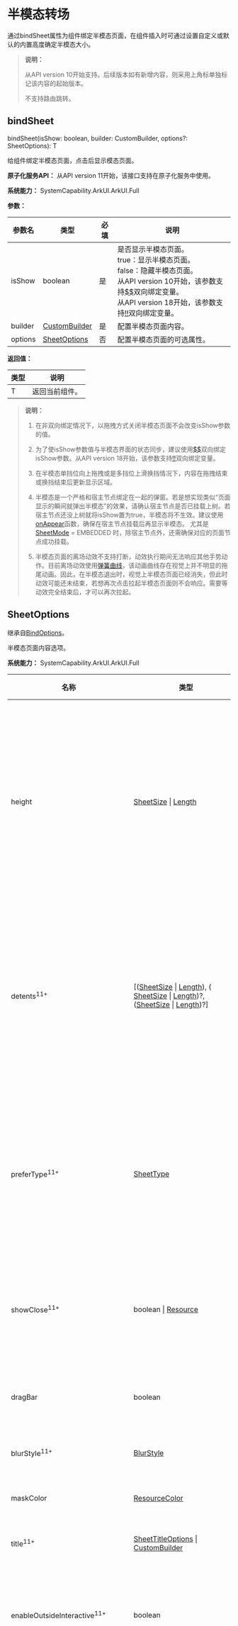 # 半模态转场
<!--Kit: ArkUI-->
<!--Subsystem: ArkUI-->
<!--Owner: @CCFFWW-->
<!--Designer: @CCFFWW-->
<!--Tester: @lxl007-->
<!--Adviser: @HelloCrease-->

通过bindSheet属性为组件绑定半模态页面，在组件插入时可通过设置自定义或默认的内置高度确定半模态大小。

>  **说明：**
>
>  从API version 10开始支持。后续版本如有新增内容，则采用上角标单独标记该内容的起始版本。
>
>  不支持路由跳转。

## bindSheet

bindSheet(isShow: boolean, builder: CustomBuilder, options?: SheetOptions): T

给组件绑定半模态页面，点击后显示模态页面。

**原子化服务API：** 从API version 11开始，该接口支持在原子化服务中使用。

**系统能力：** SystemCapability.ArkUI.ArkUI.Full

**参数：** 

| 参数名  | 类型                                        | 必填 | 说明                                                         |
| ------- | ------------------------------------------- | ---- | ------------------------------------------------------------ |
| isShow  | boolean                          | 是   | 是否显示半模态页面。<br/>true：显示半模态页面。<br/>false：隐藏半模态页面。<br/>从API version 10开始，该参数支持[$$](../../../ui/state-management/arkts-two-way-sync.md)双向绑定变量。<br />从API version 18开始，该参数支持[!!](../../../ui/state-management/arkts-new-binding.md)双向绑定变量。|
| builder | [CustomBuilder](ts-types.md#custombuilder8) | 是   | 配置半模态页面内容。                                         |
| options | [SheetOptions](#sheetoptions)               | 否   | 配置半模态页面的可选属性。                                   |

**返回值：**

| 类型 | 说明 |
| -------- | -------- |
| T | 返回当前组件。 |

> **说明：**
>
> 1. 在非双向绑定情况下，以拖拽方式关闭半模态页面不会改变isShow参数的值。
>
> 2. 为了使isShow参数值与半模态界面的状态同步，建议使用[$$](../../../ui/state-management/arkts-two-way-sync.md)双向绑定isShow参数。从API version 18开始，该参数支持[!!](../../../ui/state-management/arkts-new-binding.md#系统组件参数双向绑定)双向绑定变量。
>
> 3. 在半模态单挡位向上拖拽或是多挡位上滑换挡情况下，内容在拖拽结束或换挡结束后更新显示区域。
>
> 4. 半模态是一个严格和宿主节点绑定在一起的弹窗。若是想实现类似“页面显示的瞬间就弹出半模态”的效果，请确认宿主节点是否已挂载上树。若宿主节点还没上树就将isShow置为true，半模态将不生效。建议使用[onAppear](ts-universal-events-show-hide.md#onappear)函数，确保在宿主节点挂载后再显示半模态。
> 尤其是 [SheetMode](#sheetmode12枚举说明) = EMBEDDED 时，除宿主节点外，还需确保对应的页面节点成功挂载。
>
> 5. 半模态页面的离场动效不支持打断，动效执行期间无法响应其他手势动作。目前离场动效使用[弹簧曲线](../../../ui/arkts-spring-curve.md)，该动画曲线存在视觉上并不明显的拖尾动画。因此，在半模态退出时，视觉上半模态页面已经消失，但此时动效可能还未结束，若想再次点击拉起半模态页面则不会响应。需要等动效完全结束后，才可以再次拉起。
>
## SheetOptions

继承自[BindOptions](#bindoptions)。

半模态页面内容选项。

**系统能力：** SystemCapability.ArkUI.ArkUI.Full

| 名称              | 类型                                       | 只读 | 可选   | 说明              |
| --------------- | --------------------------- | ------------- | ---- | --------------- |
| height          | [SheetSize](#sheetsize枚举说明)&nbsp;\|&nbsp;[Length](ts-types.md#length) | 否 | 是   | 半模态高度，默认是LARGE。<br/>**说明：**<br/>API version 14开始，底部弹窗横屏时，无状态栏则最大高度为距离屏幕顶部8vp，有状态栏则最大高度为距离状态栏8vp。<br/>底部弹窗时，当设置detents时，该属性设置无效。<br/>底部弹窗竖屏时，最大高度为距离状态栏8vp。<br />居中弹窗和跟手弹窗设置类型为SheetSize.LARGE和SheetSize.MEDIUM无效，显示默认高度560vp。居中弹窗和跟手弹窗最小高度为320vp，最大高度为窗口短边的90%。当使用Length设置的高度和使用SheetSize.FIT_CONTENT自适应的高度大于最大高度，则显示最大高度，小于最小高度，则显示最小高度。<br/>**原子化服务API：** 从API version 11开始，该接口支持在原子化服务中使用。 |
| detents<sup>11+</sup> | [([SheetSize](#sheetsize枚举说明) \| [Length](ts-types.md#length)), ( [SheetSize](#sheetsize枚举说明) \| [Length](ts-types.md#length))?, ([SheetSize](#sheetsize枚举说明) \| [Length](ts-types.md#length))?] | 否 | 是 | 半模态页面的切换高度档位。<br/>**说明：**<br/>从API version 12开始，底部弹窗横屏时该属性设置生效。<br/>底部弹窗竖屏生效，元组中第一个高度为初始高度。<br />面板可跟手滑动切换档位，松手后是否滑动至目标档位有两个判断条件：速度和距离。速度超过阈值，则执行滑动至与手速方向一致的目标档位；速度小于阈值，则引入距离判断条件，当位移距离>当前位置与目标位置的1/2，滑动至与手速方向一致的目标档位，位移距离当前位置与目标位置的1/2，返回至当前档位。速度阈值：1000，距离阈值：50%。<br/>**原子化服务API：** 从API version 12开始，该接口支持在原子化服务中使用。 |
| preferType<sup>11+</sup> | [SheetType](#sheettype11枚举说明) | 否 | 是 | 半模态页面的样式。<br/>**说明：**<br/>半模态在不同窗口所支持的显示类型：<br/>1. 宽度 < 600vp：底部、全屏。<br/>2. 600vp <= 宽度 < 840vp：底部、居中、跟手、侧边、全屏。默认居中样式。<br/>3. 宽度 >= 840vp：底部、居中、跟手、侧边、全屏。默认跟手样式。<br/>4. API version 20开始，窗口宽度大于600vp时，preferType支持设置为SheetType.SIDE。<br/>5. API version 20开始，preferType支持设置为SheetType.CONTENT_COVER，支持设置为全屏模态样式。<br/>**原子化服务API：** 从API version 12开始，该接口支持在原子化服务中使用。 |
| showClose<sup>11+</sup> | boolean \| [Resource](ts-types.md#resource) | 否 | 是 | 是否显示关闭图标。<br/> 2in1设备默认无按钮底板。<br/> 默认值：true。<br/> true：显示关闭图标。<br/> false：不显示关闭图标。<br/>**说明：**<br/>Resource需要为boolean类型。<br/>**原子化服务API：** 从API version 12开始，该接口支持在原子化服务中使用。 |
| dragBar         | boolean                                  | 否 | 是    | 是否显示控制条。<br/>**说明：**<br/>半模态面板的detents属性设置多个不同高度并且设置生效时，默认显示控制条。否则不显示控制条。<br/>**原子化服务API：** 从API version 11开始，该接口支持在原子化服务中使用。 |
| blurStyle<sup>11+</sup> | [BlurStyle](ts-universal-attributes-background.md#blurstyle9) | 否 | 是 | 半模态面板的模糊背景。默认无模糊背景。<br/>**原子化服务API：** 从API version 12开始，该接口支持在原子化服务中使用。 |
| maskColor | [ResourceColor](ts-types.md#resourcecolor) | 否 | 是 | 半模态页面的背景蒙层颜色。<br/> 默认值：$r('sys.color.ohos_id_color_mask_thin')。<br/>**原子化服务API：** 从API version 11开始，该接口支持在原子化服务中使用。 |
| title<sup>11+</sup> | [SheetTitleOptions](#sheettitleoptions11) \| [CustomBuilder](ts-types.md#custombuilder8) | 否 | 是 | 半模态面板的标题。<br/>**原子化服务API：** 从API version 12开始，该接口支持在原子化服务中使用。 |
| enableOutsideInteractive<sup>11+</sup> | boolean | 否 | 是 | 半模态页面显示时，其下层页面是否允许交互。<br/>**说明：**<br/>设置为true时允许交互，不显示蒙层；设置为false时不允许交互，显示蒙层；若不进行设置，默认底部弹窗与居中弹窗不允许交互，跟手弹窗允许交互。当设置为true时，maskColor设置无效。<br/>**原子化服务API：** 从API version 12开始，该接口支持在原子化服务中使用。 |
| shouldDismiss<sup>11+</sup> | (sheetDismiss: [SheetDismiss](#sheetdismiss11)) => void | 否 | 是 | 半模态页面交互式关闭回调函数。<br/>**说明：**<br/>当用户执行下拉关闭、侧拉关闭、点击遮罩层关闭、点击关闭按钮的交互操作时，如果已注册回调函数，模态窗口将不会立即关闭。要关闭半模态，需在回调函数中调用shouldDismiss.dismiss()方法来实现。<br/>如果不注册该回调函数，则用户执行下拉关闭、侧拉关闭、点击遮罩层关闭、点击关闭按钮的交互操作时，正常关闭半模态，无其他行为。<br/>侧拉关闭又包含侧滑（左滑/右滑）、三键back、键盘ESC关闭。<br/>建议在[二次确认](../../../ui/arkts-sheet-page.md#二次确认能力)场景使用。<br/>**原子化服务API：** 从API version 12开始，该接口支持在原子化服务中使用。 |
| onWillDismiss<sup>12+</sup> | [Callback](./ts-types.md#callback12)<[DismissSheetAction](#dismisssheetaction12)> | 否 | 是    | 半模态页面的交互式关闭回调函数。允许开发者注册，以获取关闭操作的类型，并决定是否关闭半模态状态。<br/>**说明：**<br />当用户执行下拉关闭、侧拉关闭、点击遮罩层关闭、点击关闭按钮的交互操作时，若已注册回调函数，则不会立即关闭页面，而是由开发者通过回调函数[DismissSheetAction](#dismisssheetaction12)中的reason参数判断关闭操作的类型，进而根据具体原因自主选择是否关闭半模态页面。<br/>如果不注册该回调函数，则用户执行关闭操作时，正常关闭半模态，无其他行为。<br/>侧拉关闭又包含侧滑（左滑/右滑）、三键back、键盘ESC关闭。<br />在onWillDismiss回调中，不能再做onWillDismiss拦截。<br />建议在[二次确认](../../../ui/arkts-sheet-page.md#二次确认能力)场景使用。<br />**原子化服务API：** 从API version 12开始，该接口支持在原子化服务中使用。|
| onWillSpringBackWhenDismiss<sup>12+</sup> | [Callback](./ts-types.md#callback12)<[SpringBackAction](#springbackaction12)> | 否 | 是    | 半模态页面交互式关闭前控制回弹函数。允许开发者注册，以控制半模态页面交互式关闭时的回弹效果。<br/>**说明：**<br />当用户触发执行下拉关闭操作并同时注册该回调函数与shouldDismiss或onWillDismiss时，由开发者控制下滑关闭时是否回弹。在回调函数中可以通过调用springBack来实现回弹效果。也可以通过不调用springBack来取消回弹效果。<br />若不注册该回调函数，但注册shouldDismiss或onWillDismiss时，则默认在下拉关闭时，会触发回弹效果，回弹后再根据shouldDismiss或onWillDismiss内的回调行为决定半模态是否关闭。<br />如果不注册该回调函数，且未注册shouldDismiss或onWillDismiss时，默认在下滑关闭时，触发半模态关闭。<br />侧边弹窗样式则是在侧拉关闭场景生效springBack。<br />**原子化服务API：** 从API version 12开始，该接口支持在原子化服务中使用。 |
| onHeightDidChange<sup>12+</sup> | Callback&lt;number&gt; | 否 | 是 | 半模态页面高度变化回调函数。<br/>**说明：**<br/>底部弹窗时，只有档位变化和拖拽跟手才返回每一帧高度，拉起半模态和避让软键盘只返回最后的高度，其他弹窗只在半模态拉起返回最后高度。<br/>返回值为px。 <br/>**原子化服务API：** 从API version 12开始，该接口支持在原子化服务中使用。|
| onDetentsDidChange<sup>12+</sup> | Callback&lt;number&gt; | 否 | 是 | 半模态页面档位变化回调函数。<br/>**说明：**<br/>底部弹窗时，档位变化返回最后的高度。<br/>返回值为px。 <br/>**原子化服务API：** 从API version 12开始，该接口支持在原子化服务中使用。|
| onWidthDidChange<sup>12+</sup> | Callback&lt;number&gt; | 否 | 是 | 半模态页面宽度变化回调函数。<br/>**说明：**<br/>宽度变化时返回最后的宽度。<br/>返回值为px。 <br/>**原子化服务API：** 从API version 12开始，该接口支持在原子化服务中使用。|
| onTypeDidChange<sup>12+</sup> | Callback&lt;[SheetType](#sheettype11枚举说明)&gt; | 否 | 是 | 半模态页面形态变化回调函数。<br/>**说明：**<br/>形态变化时返回最后的形态。<br/>**原子化服务API：** 从API version 12开始，该接口支持在原子化服务中使用。|
| borderWidth<sup>12+</sup> | [Dimension](ts-types.md#dimension10)&nbsp;\|&nbsp;[EdgeWidths](ts-types.md#edgewidths9)&nbsp;\|&nbsp;[LocalizedEdgeWidths](ts-types.md#localizededgewidths12)<sup>12+</sup>  | 否 | 是 | 设置半模态页面的边框宽度。<br />可分别设置4个边框宽度。<br />默认值：0<br /> 百分比参数方式：以父元素半模态页面宽的百分比来设置半模态页面的边框宽度。<br />当半模态页面左边框和右边框大于半模态页面宽度，半模态页面上边框和下边框大于半模态页面高度，显示可能不符合预期。<br />**说明：**<br />底部弹窗时，底部边框宽度设置无效。 <br/>**原子化服务API：** 从API version 12开始，该接口支持在原子化服务中使用。 |
| borderColor<sup>12+</sup> | [ResourceColor](ts-types.md#resourcecolor)&nbsp;\|&nbsp;[EdgeColors](ts-types.md#edgecolors9)&nbsp;\|&nbsp;[LocalizedEdgeColors](ts-types.md#localizededgecolors12)<sup>12+</sup>  | 否 | 是 | 设置半模态页面的边框颜色。<br/>默认值：Color.Black<br/> 如果使用borderColor属性，需要和borderWidth属性一起使用。 <br />**说明：**<br />底部弹窗时，底部边框颜色设置无效。 <br/>**原子化服务API：** 从API version 12开始，该接口支持在原子化服务中使用。 |
| borderStyle<sup>12+</sup> | [BorderStyle](ts-appendix-enums.md#borderstyle)&nbsp;\|&nbsp;[EdgeStyles](ts-types.md#edgestyles9)  | 否 | 是 | 设置半模态页面的边框样式。<br/>默认值：BorderStyle.Solid<br/>如果使用borderStyle属性，需要和borderWidth属性一起使用。 <br />**说明：**<br />底部弹窗时，底部边框样式设置无效。 <br/>**原子化服务API：** 从API version 12开始，该接口支持在原子化服务中使用。 |
| width<sup>12+</sup> | [Dimension](ts-types.md#dimension10)   | 否 | 是 | 设置半模态页面的宽度。<br /> 百分比参数方式：以父元素宽的百分比来设置半模态页面的宽度。<br/>**原子化服务API：** 从API version 12开始，该接口支持在原子化服务中使用。|
| shadow<sup>12+</sup> | [ShadowOptions](ts-universal-attributes-image-effect.md#shadowoptions对象说明)&nbsp;\|&nbsp;[ShadowStyle](ts-universal-attributes-image-effect.md#shadowstyle10枚举说明)   | 否 | 是 | 设置半模态页面的阴影。<br />2in1设备默认值：ShadowStyle.OUTER_FLOATING_SM。 <br/>**原子化服务API：** 从API version 12开始，该接口支持在原子化服务中使用。|
| uiContext<sup>12+</sup> | [UIContext](../arkts-apis-uicontext-uicontext.md)   | 否 | 是 | 在UIContext实例对应的窗口中显示半模态。<br />**说明：**<br />使用[openBindSheet](../arkts-apis-uicontext-uicontext.md#openbindsheet12)启动的半模态页面，不支持设置、更新该属性。<br/>**原子化服务API：** 从API version 12开始，该接口支持在原子化服务中使用。|
| mode<sup>12+</sup> | [SheetMode](#sheetmode12枚举说明)   | 否 | 是 | 设置半模态页面的显示层级。<br/>默认值：SheetMode.OVERLAY<br />**说明：**<br /> 1. 半模态显示期间mode属性不支持动态切换，两种模式的显示层级完全不同，无法做到显示期间同一个半模态从一个层级变换到另一个层级。建议在使用时明确诉求固定mode值。 <br/> 2. 设置SheetMode.EMBEDDED时不支持设置UIContext属性，两者对应的半模态显示层级效果互相冲突。<br />3. 使用[openBindSheet](../arkts-apis-uicontext-uicontext.md#openbindsheet12)启动半模态页面，若未传入有效的targetId，则不支持设置为SheetMode.EMBEDDED，默认为SheetMode.OVERLAY。<br/>**原子化服务API：** 从API version 12开始，该接口支持在原子化服务中使用。 |
| scrollSizeMode<sup>12+</sup> | [ScrollSizeMode](#scrollsizemode12枚举说明)   | 否 | 是 | 设置半模态面板滑动时，内容区域刷新时机。<br/>默认值：ScrollSizeMode.FOLLOW_DETENT <br/>**原子化服务API：** 从API version 12开始，该接口支持在原子化服务中使用。|
| keyboardAvoidMode<sup>13+</sup> | [SheetKeyboardAvoidMode](#sheetkeyboardavoidmode13枚举说明) | 否 | 是 | 设置半模态激活输入法时对软键盘的避让方式。<br/> **默认值：** TRANSLATE_AND_SCROLL<br/>**原子化服务API：** 从API version 13开始，该接口支持在原子化服务中使用。 |
| enableHoverMode<sup>14+</sup>              | boolean | 否 | 是   | 是否响应悬停态。<br />默认值：false，默认不响应。<br /> 2in1设备默认值：true <br />**说明：**<br />底部弹窗样式和跟手弹窗样式不响应悬停态。子窗模式不支持悬停态。<br/>**原子化服务API：** 从API version 14开始，该接口支持在原子化服务中使用。|
| hoverModeArea<sup>14+</sup>              | [HoverModeAreaType](#hovermodeareatype14) | 否 | 是   | 悬停态下弹窗默认展示区域。<br />默认值：HoverModeAreaType.BOTTOM_SCREEN <br /> 2in1设备默认值：HoverModeAreaType.TOP_SCREEN <br/>**原子化服务API：** 从API version 14开始，该接口支持在原子化服务中使用。|
| radius<sup>15+</sup> | [LengthMetrics](../js-apis-arkui-graphics.md#lengthmetrics12)&nbsp;\|&nbsp;[BorderRadiuses](ts-types.md#borderradiuses9)&nbsp;\|&nbsp;[LocalizedBorderRadiuses](ts-types.md#localizedborderradiuses12) | 否 | 是 | 设置半模态页面圆角半径。<br/>不建议设置4个圆角大小不相等，圆角大小相等时面板视觉体验最佳。<br/>**默认值**：32vp<br/>**说明：**<br/>1. 根据设置的圆角半径值显示，如果未设置，则使用默认值。底部样式不显示半模态底部2个圆角，即使设置了底部2个圆角也不生效。<br/>2. 分别设置4个方向的圆角半径后，如果某个方向的值异常，异常方向的圆角值重置为默认值，非异常方向的圆角值为已设置的值。统一设置4个方向的圆角时，如果设置的值异常，4个方向的圆角都重置为默认值。<br/>3. 半径设置为百分比时，以半模态页面的宽度为基准。<br/>4. 当圆角的半径大于半模态页面宽度一半时，圆角的半径取值为半模态页面宽度的一半。<br/>5. 当半模态页面高度过小且圆角半径设置过大时，可能导致显示异常。<br/>**原子化服务API：** 从API version 15开始，该接口支持在原子化服务中使用。 |
| detentSelection<sup>15+</sup>         <br> | [SheetSize](#sheetsize枚举说明)&nbsp;\|&nbsp;[Length](ts-types.md#length) | 否 | 是    | 支持非手势切换挡位。<br />**默认值：** detents[0]。<br/>**说明：**<br/>1. 该接口取值范围为detents数组范围，若设值非detents范围，该接口无效。<br/>2. 当设置SheetSize.FIT_CONTENT时，该接口无效。<br>3. 不建议手势切换挡位与该接口切换挡位同时生效使用。<br/>**原子化服务API：** 从API version 15开始，该接口支持在原子化服务中使用。 |
| placement<sup>18+</sup> | [Placement](ts-appendix-enums.md#placement8) | 否 | 是 | 设置半模态popup样式弹窗相对于目标的显示位置。<br />默认值：Placement.Bottom<br />**说明：** <br /> 1. popup样式弹窗在确保指定位置能容纳弹窗尺寸的前提下，优先依据设定的placement展示弹窗。若不可行，则遵循先垂直翻转，后尝试90°水平旋转的规则调整显示位置，以预设方向为下方为例，调整顺序依次为：下、上、右、左。<br />2. 如果设置的对齐方式导致组件布局超出窗口范围，将根据该对齐方式在水平或垂直方向上进行位移，直至组件完全显示在窗口内。<br />3. 如果在四个方向上均无法容纳当前的popup样式弹窗，处理方式遵循开发者设置的placementOnTarget属性：<br />1）若属性值为true，将依据设定的placement，向其镜像方向平移，直至弹窗能够完全显示。<br />2）若属性值为false，则在四个方向中，选择能够完全展示弹窗宽度且剩余高度最大的方向，通过调整半模态高度以适应当前方向，确保弹窗能够放下，同时保持预设placement对应的对齐方式不变。 <br />**原子化服务API：** 从API version 18开始，该接口支持在原子化服务中使用。 |
| placementOnTarget<sup>18+</sup> | boolean | 否 | 是 | 半模态popup样式弹窗在当前窗口下，四个方向均无法容纳该弹窗大小时，设置是否允许其覆盖在目标节点上。<br /> 默认值：true <br />**原子化服务API：** 从API version 18开始，该接口支持在原子化服务中使用。|
| effectEdge<sup>18+</sup> | number | 否 | 是 | 设置半模态面板内容区边缘回弹效果，支持单边生效。<br/>**默认值**：默认双边生效，即[EffectEdge](ts-container-scrollable-common.md#effectedge18枚举说明).START \| [EffectEdge](ts-container-scrollable-common.md#effectedge18枚举说明).END（即数值3）。<br />**说明：**<br />1. 仅上边缘生效：[EffectEdge](ts-container-scrollable-common.md#effectedge18枚举说明).START。<br/>2. 仅下边缘生效：[EffectEdge](ts-container-scrollable-common.md#effectedge18枚举说明).END。<br/>3. 双边生效：[EffectEdge](ts-container-scrollable-common.md#effectedge18枚举说明).START \| [EffectEdge](ts-container-scrollable-common.md#effectedge18枚举说明).END（即数值3）。<br/>4. 双边不生效：[EffectEdge](ts-container-scrollable-common.md#effectedge18枚举说明).START & [EffectEdge](ts-container-scrollable-common.md#effectedge18枚举说明).END（即数值0）。<br />**原子化服务API：** 从API version 18开始，该接口支持在原子化服务中使用。 |
| showInSubWindow<sup>19+</sup> | boolean                                  | 否 | 是    | 半模态是否在独立子窗中显示。<br>默认值：false<br>**说明：** <br>1. 若属性值为true，半模态可以在独立子窗口中展示，并且可以超过应用窗口范围。<br>2. 若属性值为false，半模态只能在应用窗口范围内展示。<br>3. 不建议在showInSubWindow为true的弹窗嵌套显示另一个showInSubWindow为true的弹窗，半模态可能会影响其他组件行为。<br>4. 不建议在showInSubWindow为true的弹窗中使用CalendarPicker、CalendarPickerDialog、DatePickerDialog、TextPickerDialog、TimePickerDialog等picker组件，半模态会影响上述组件行为。<br>5. 半模态显示期间该属性不支持动态切换。<br/>**原子化服务API：** 从API version 19开始，该接口支持在原子化服务中使用。 |
| enableFloatingDragBar<sup>20+</sup>              | boolean | 否 | 是   | 控制条是否悬浮显示，true为悬浮显示，false为不悬浮显示。<br />默认值：false <br /> **说明：** <br>悬浮效果只在控制条显示的场景生效，且控制条不占位。<br /> title传入[CustomBuilder](ts-types.md#custombuilder8)时enableFloatingDragBar始终为false。<br/>**原子化服务API：** 从API version 20开始，该接口支持在原子化服务中使用。 |
| modalTransition<sup>20+</sup> | [ModalTransition](#modaltransition) | 否 | 是 | bindSheet全屏模态样式的系统转场方式。<br/>默认值：ModalTransition.DEFAULT<br/>**原子化服务API：** 从API version 20开始，该接口支持在原子化服务中使用。 |

## SheetSize枚举说明

指定半模态的高度。

**系统能力：** SystemCapability.ArkUI.ArkUI.Full

| 名称                      | 值    | 说明                         |
| ------------------------- | ---- | -------------------------------- |
| MEDIUM                    | 0    | 指定半模态高度为半模态所在窗口的60%。<br />在TV设备上半模态高度为半模态所在窗口的50%。<br />**原子化服务API：** 从API version 11开始，该接口支持在原子化服务中使用。   |
| LARGE                     | 1    | 指定半模态高度几乎为半模态所在窗口的高度。<br />**原子化服务API：** 从API version 11开始，该接口支持在原子化服务中使用。   |
| FIT_CONTENT<sup>11+</sup> | 2    | 指定半模态高度为适应内容的高度。<br />**原子化服务API：** 从API version 12开始，该接口支持在原子化服务中使用。<br />**说明：**<br />FIT_CONTENT是半模态容器高度去适应孩子builder根节点的布局。此场景下builder根节点的高度不能使用百分比，两者不能相互依赖彼此的布局。 |

## HoverModeAreaType<sup>14+</sup>

悬停态显示区域类型。

**原子化服务API：** 从API version 14开始，该接口支持在原子化服务中使用。

**系统能力**：SystemCapability.ArkUI.ArkUI.Full

| 名称     | 值    | 说明                            |
| ------ | ----------------------------- | ----------------------------- |
| TOP_SCREEN | 0 | 上半屏。|
| BOTTOM_SCREEN | 1 | 下半屏。|

## BindOptions

半模态、全模态的公共配置接口。

**系统能力：** SystemCapability.ArkUI.ArkUI.Full

| 名称            | 类型                                       | 只读 | 可选 | 说明                     |
| --------------- | --------------------------------- | --------- | ---- | ------------------------ |
| backgroundColor | [ResourceColor](ts-types.md#resourcecolor) | 否 | 是   | 半模态页面的背板颜色。<br />默认值：Color.White。<br />**原子化服务API：** 从API version 11开始，该接口支持在原子化服务中使用。 |
| onWillAppear<sup>12+</sup>        | () => void                                 | 否 | 是  | 半模态页面显示（动画开始前）回调函数。**原子化服务API：** 从API version 12开始，该接口支持在原子化服务中使用。 |
| onAppear        | () => void                                 | 否 | 是   | 半模态页面显示（动画结束后）回调函数。<br />**原子化服务API：** 从API version 11开始，该接口支持在原子化服务中使用。 |
| onWillDisappear<sup>12+</sup>     | () => void                                 | 否 | 是   | 半模态页面回退（动画开始前）回调函数。<br />**说明：**<br />不允许在onWillDisappear函数中修改状态变量，可能会导致组件行为不稳定。**原子化服务API：** 从API version 12开始，该接口支持在原子化服务中使用。 |
| onDisappear     | () => void                                 | 否 | 是   | 半模态页面回退（动画结束后）回调函数。<br />**原子化服务API：** 从API version 11开始，该接口支持在原子化服务中使用。 |

## ModalTransition

全屏模态转场方式枚举类型，用于设置全屏模态转场类型。

**原子化服务API：** 从API version 11开始，该接口支持在原子化服务中使用。

**系统能力：** SystemCapability.ArkUI.ArkUI.Full

| 名称      | 值 | 说明           |
| ------- | ---- | -------- |
| NONE    | - | 全屏模态无转场动画。   |
| DEFAULT | - | 全屏模态上下切换动画。  |
| ALPHA   | - | 全屏模态透明度渐变动画。 |

## SheetType<sup>11+</sup>枚举说明

半模态弹窗的样式。

**系统能力：** SystemCapability.ArkUI.ArkUI.Full

| 名称   | 值   | 说明                                               |
| ------ | ---- | ------------------------------------------------------ |
| BOTTOM | 0    | 底部弹窗。 <br />**原子化服务API：** 从API version 12开始，该接口支持在原子化服务中使用。 |
| CENTER | 1    | 居中弹窗。 <br />**原子化服务API：** 从API version 12开始，该接口支持在原子化服务中使用。 |
| POPUP  | 2    | 跟手弹窗。跟手弹窗面板不支持跟手滑动，下滑面板不关闭。<br />**原子化服务API：** 从API version 12开始，该接口支持在原子化服务中使用。 |
| SIDE<sup>20+</sup>   | 3    | 侧边弹窗。<br />**原子化服务API：** 从API version 20开始，该接口支持在原子化服务中使用。|
| CONTENT_COVER<sup>20+</sup>   | 4    | 全屏弹窗。<br />**原子化服务API：** 从API version 20开始，该接口支持在原子化服务中使用。|

**半模态侧边弹窗样式：**

1. 侧边样式默认转场方向为从右向左，退出则是原地向右退出；镜像场景默认转场则是从左向右，退出则是原地向左退出。不支持自定义转场。

2. 无多挡位能力，不支持detents和detentSelection接口。同样也不支持控制条相关能力接口，如dragBar接口。

3. 底部弹窗样式可以在转场结束后向上滑动交互，但侧边弹窗样式不支持在转场结束后往左滑动交互，只支持往右滑动关闭。镜像场景则能力相反。

4. 不支持高度自定义，高度默认全屏。

5. 不支持指定其他显示层级接口，如showInSubWindow = true、mode = SheetMode.EMBEDDED。侧边弹窗的层级同SheetMode.OVERLAY，只支持在当前UIContext内顶层显示，在所有页面之上。和弹窗类组件显示在一个层级。

6. 无悬停态避让能力。

7. SIDE样式的半模态width的默认值规格：
   - [断点](../../../../application-dev/ui/arkts-layout-development-grid-layout.md#栅格容器断点)为md的场景，默认宽度为窗口的1/2。
   - [断点](../../../../application-dev/ui/arkts-layout-development-grid-layout.md#栅格容器断点)大于md的场景，默认宽度400vp。


**侧边弹窗样式不支持的接口**
| 名称             | 说明              |
| --------------- |  --------------- |
| height          | 高度只支持全屏高度。 |
| detents | 无挡位能力。| 
| dragBar         | 不支持DragBar。  |
| onDetentsDidChange | 无挡位能力。|
| uiContext | 不支持指定显示层级。|
| mode | 不支持指定显示层级。 |
| scrollSizeMode | 无挡位能力。  |
| enableHoverMode  | 无悬停态避让能力。|
| hoverModeArea    | 无悬停态避让能力。|
| detentSelection | 无挡位能力。 |
| placement | 只支持气泡样式。 |
| placementOnTarget | 只支持气泡样式。|
| showInSubWindow | 不支持指定显示层级。 |

**bindSheet全屏模态样式说明：**

1. 全屏样式显示页面效果为铺满全屏，不支持边框、阴影、标题栏、关闭按钮、圆角等。

2. builder内容默认布局在安全区内。

3. 全屏样式支持系统转场方式[ModalTransition](#modaltransition)，默认值为`ModalTransition.DEFAULT`，不支持自定义转场。

4. 不支持挡位能力，不支持`detents`和`detentSelection`接口。

5. 不支持上下滑动，仅支持侧滑关闭。

6. 不支持宽高自定义，宽高默认为全屏。

7. 不支持指定其他显示层级接口，如`showInSubWindow = true`、`mode = SheetMode.EMBEDDED`。全屏弹窗的层级与`SheetMode.OVERLAY`相同，仅支持在当前`UIContext`内顶层显示，位于所有页面之上，与弹窗类组件显示在同一层级。

8. 默认不避让软键盘，需自定义避让软键盘。

9. 不支持蒙层效果。


**bindSheet全屏模态样式不支持的接口**
| 名称             | 说明              |
| --------------- |  --------------- |
| height          | 高度只支持全屏高度。 |
| width           | 宽度只支持全屏宽度。 |
| detents | 无挡位能力。|
| dragBar         | 不支持拖动条。  |
| onDetentsDidChange | 无挡位能力。|
| showClose          | 不支持显示关闭按钮。 |
| title          | 不支持显示标题栏。 |
| uiContext | 不支持指定显示层级。|
| mode | 不支持指定显示层级。 |
| scrollSizeMode | 无挡位能力。  |
| keyboardAvoidMode | 无避让软键盘能力，需自定义避让。 |
| enableHoverMode  | 无悬停态避让能力。|
| hoverModeArea    | 无悬停态避让能力。|
| detentSelection | 无挡位能力。 |
| showInSubWindow | 不支持指定显示层级。 |
| radius         | 不支持圆角。  |
| borderWidth         | 不支持边框宽度。  |
| borderColor         | 不支持边框颜色。  |
| borderStyle         | 不支持边框样式。  |
| shadow         | 不支持阴影。  |
| maskColor      | 不支持蒙层颜色。  |
| enableOutsideInteractive | 不支持设置是否允许交互。  |
| effectEdge     | 不支持边缘回弹效果。  |
| enableFloatingDragBar | 不支持浮动拖动条。  |
| onWillSpringBackWhenDismiss | 无回弹效果。  |

## SheetDismiss<sup>11+</sup>

控制半模态的关闭。

**原子化服务API：** 从API version 12开始，该接口支持在原子化服务中使用。

**系统能力：** SystemCapability.ArkUI.ArkUI.Full

| 名称    | 类型       | 只读 | 可选 | 说明                                                         |
| ------- | ---------- | ---- | ---- | ------------------------------------------------------------ |
| dismiss | () => void | 否   | 否   | 半模态面板关闭回调函数。开发者需要退出时调用，不需要退出时无需调用。 |

## SheetTitleOptions<sup>11+</sup>

半模态面板的标题。

**原子化服务API：** 从API version 12开始，该接口支持在原子化服务中使用。

**系统能力：** SystemCapability.ArkUI.ArkUI.Full

| 名称     | 类型                                   | 只读 | 可选 | 说明                 |
| -------- | -------------------------------------- | ---- | ---- | -------------------- |
| title    | [ResourceStr](ts-types.md#resourcestr) | 否   | 否   | 半模态面板的主标题。 |
| subtitle | [ResourceStr](ts-types.md#resourcestr) | 否   | 是   | 半模态面板的副标题。 |

## SheetMode<sup>12+</sup>枚举说明

半模态的显示层级模式。

**原子化服务API：** 从API version 12开始，该接口支持在原子化服务中使用。

**系统能力：** SystemCapability.ArkUI.ArkUI.Full

| 名称                      | 值   | 说明                         |
| ------------------------- | ---- | -------------------------------- |
| OVERLAY                   | 0    | 设置半模态面板在当前UIContext内顶层显示，在所有页面之上。和弹窗类组件显示在一个层级。   |
| EMBEDDED                  | 1    | 设置半模态面板在当前页面内的顶层显示。 <br />**说明：**<br />目前只支持挂载在Page或者NavDestination节点上，若有NavDestination优先挂载在NavDestination上。只支持在这两种页面内顶层显示。<br /> 该模式下新起的页面可以覆盖在半模态弹窗上，页面返回后该半模态依旧存在，半模态面板内容不丢失。 <br /> 该模式下需确保目标页面节点如Page节点已挂载上树，再拉起半模态，否则半模态将无法挂载到对应的页面节点内。|

## ScrollSizeMode<sup>12+</sup>枚举说明

半模态面板上下滑动时的内容更新方式。

**原子化服务API：** 从API version 12开始，该接口支持在原子化服务中使用。

**系统能力：** SystemCapability.ArkUI.ArkUI.Full

| 名称           | 值   | 说明                         |
| ------------------------- | ---- | -------------------------------- |
| FOLLOW_DETENT | 0    | 设置半模态面板跟手滑动结束后更新内容显示区域。   |
| CONTINUOUS    | 1    | 设置半模态面板在滑动过程中持续更新内容显示区域。|

## DismissSheetAction<sup>12+</sup>

半模态关闭前的回调。

**原子化服务API：** 从API version 12开始，该接口支持在原子化服务中使用。

**系统能力：** SystemCapability.ArkUI.ArkUI.Full

| 名称              | 类型                                       | 只读   | 可选   | 说明            |
| --------------- | ---------------------------------------- | ---- | ---- | ------------- |
| dismiss | [Callback](./ts-types.md#callback12)\<void> | 否    | 否    | 半模态页面关闭回调函数。开发者需要退出页面时调用。 |
| reason | [DismissReason](ts-universal-attributes-popup.md#dismissreason12枚举说明) | 否    | 否    | 返回本次半模态页面退出的操作类型。<br />**说明：**<br /> DismissReason.SLIDE只生效半模态侧边弹窗形态，表示右滑退出。若镜像场景则表示左滑退出。<br /> DismissReason.SLIDE_DOWN生效半模态底部弹窗形态和居中弹窗形态，表示下滑退出。<br /> 半模态气泡弹窗形态无滑动退出能力。|

## SpringBackAction<sup>12+</sup>

控制半模态关闭前的回弹。

**原子化服务API：** 从API version 12开始，该接口支持在原子化服务中使用。

**系统能力：** SystemCapability.ArkUI.ArkUI.Full

| 名称              | 类型                                       | 只读   | 可选   | 说明            |
| --------------- | ---------------------------------------- | ---- | ---- | ------------- |
| springBack | [Callback](./ts-types.md#callback12)\<void> | 否    | 否    | 半模态页面关闭前控制回弹函数，开发者需要半模态回弹时调用。  |

## SheetKeyboardAvoidMode<sup>13+</sup>枚举说明

半模态激活输入法时对软键盘的避让方式。

**系统能力：** SystemCapability.ArkUI.ArkUI.Full

| 名称           | 值   | 说明                         |
| ------------------------- | ---- | -------------------------------- |
| NONE | 0    | 设置半模态不避让软键盘。<br />**原子化服务API：** 从API version 13开始，该接口支持在原子化服务中使用。 |
| TRANSLATE_AND_RESIZE    | 1    | 设置半模态先上抬面板避让软键盘；<br/>当上抬至最大高度仍不足以避让软键盘时，则通过压缩整体内容完成避让。<br />**原子化服务API：** 从API version 13开始，该接口支持在原子化服务中使用。|
| RESIZE_ONLY    | 2    | 设置半模态通过压缩整体内容避让软键盘。<br />**原子化服务API：** 从API version 13开始，该接口支持在原子化服务中使用。|
| TRANSLATE_AND_SCROLL    | 3    | 设置半模态先上抬面板避让软键盘；<br/>当上抬至最大高度仍不足以避让软键盘时，则通过滚动内容完成避让。<br />**原子化服务API：** 从API version 13开始，该接口支持在原子化服务中使用。|
| POPUP_SHEET<sup>20+</sup>    | 4    | 设置半模态popup样式弹窗避让软键盘。<br /> 1. 避让软键盘时，在popup样式弹窗当前显示位置无法容纳弹窗尺寸的前提下，遵循先垂直翻转避让，后尝试90°水平旋转避让的规则调整显示位置，以预设方向为下方为例，调整避让顺序依次为：下、上、右、左。<br />2. 如果设置的对齐方式导致组件布局超出窗口范围，将根据该对齐方式在水平或垂直方向上进行位移，直至组件完全显示在窗口内。<br />3. 避让软键盘时，如果在四个方向上均无法容纳当前的popup样式弹窗，处理方式遵循开发者设置的placementOnTarget属性：<br />（1）若属性值为true，将依据设定的placement，向其镜像方向平移，直至弹窗能够完全显示。<br />（2）若属性值为false，则在四个方向中，选择能够完全展示弹窗宽度且剩余高度最大的方向，通过调整半模态高度以适应当前方向，确保弹窗能够放下，同时保持预设placement对应的对齐方式不变。<br />4. 若此时半模态不是跟手样式，则不具备避让软键盘能力。<br />**原子化服务API：** 从API version 20开始，该接口支持在原子化服务中使用。|

> **说明：**
>
> 设置POPUP_SHEET避让方式时，半模态只避让由面板内的文本框组件拉起的软键盘场景，其他场景半模态无需避让。
>

## 示例
### 示例1（不同高度的半模态弹窗）

该示例通过height设置不同高度的半模态弹窗。

```ts
// xxx.ets
@Entry
@Component
struct SheetTransitionExample {
  @State isShow: boolean = false;
  @State sheetHeight: number = 300;

  @Builder
  myBuilder() {
    Column() {
      Button("change height")
        .margin(10)
        .fontSize(20)
        .onClick(() => {
          this.sheetHeight = 500;
        })

      Button("Set Illegal height")
        .margin(10)
        .fontSize(20)
        .onClick(() => {
          this.sheetHeight = -1;
        })

      Button("close modal 1")
        .margin(10)
        .fontSize(20)
        .onClick(() => {
          this.isShow = false;
        })
    }
    .width('100%')
    .height('100%')
  }

  build() {
    Column() {
      Button("transition modal 1")
        .onClick(() => {
          this.isShow = true;
        })
        .fontSize(20)
        .margin(10)
        .bindSheet($$this.isShow, this.myBuilder(), {
          height: this.sheetHeight,
          backgroundColor: Color.Green,
          onWillAppear: () => {
            console.log("BindSheet onWillAppear.");
          },
          onAppear: () => {
            console.log("BindSheet onAppear.");
          },
          onWillDisappear: () => {
            console.log("BindSheet onWillDisappear.");
          },
          onDisappear: () => {
            console.log("BindSheet onDisappear.");
          }
        })
    }
    .justifyContent(FlexAlign.Center)
    .width('100%')
    .height('100%')
  }
}
```

![zh-cn_sheet](figures/zh-cn_sheet1.gif)

### 示例2（设置三个不同高度的档位）

使用bindSheet的detents属性设置三个不同高度的档位。
1、dragBar拖拽条只在多个档位高度时生效；
2、区别于height属性在不同时刻设置不同档位的能力，多档位能力有手势切换档位高度的效果，且更适合固定高度区间的场景；
3、若高度范围不确定，且可能存在大于3个不同高度的场景，不建议使用detents属性。

```ts
// xxx.ets
@Entry
@Component
struct SheetTransitionExample {
  @State isShow: boolean = false;

  @Builder
  myBuilder() {
    Column() {
      Button("content1")
        .margin(10)
        .fontSize(20)

      Button("content2")
        .margin(10)
        .fontSize(20)
    }
    .width('100%')
  }

  build() {
    Column() {
      Button("transition modal 1")
        .onClick(() => {
          this.isShow = true;
        })
        .fontSize(20)
        .margin(10)
        .bindSheet($$this.isShow, this.myBuilder(), {
          detents: [SheetSize.MEDIUM, SheetSize.LARGE, 200],
          blurStyle: BlurStyle.Thick,
          showClose: true,
          title: { title: "title", subtitle: "subtitle" },
        })
    }
    .justifyContent(FlexAlign.Start)
    .width('100%')
    .height('100%')
  }
}
```

![zh-cn_sheet](figures/zh-cn_sheet2.gif)

### 示例3（使用边框宽度和颜色）

bindSheet属性的borderWidth、borderColor属性值使用LocalizedEdgeWidths类型和LocalizedEdgeColors类型。

```ts
// xxx.ets
import { LengthMetrics } from '@kit.ArkUI';

@Entry
@Component
struct SheetTransitionExample {
  @State isShow: boolean = false;

  @Builder
  myBuilder() {
    Column() {
      Button("content1")
        .margin(10)
        .fontSize(20)

      Button("content2")
        .margin(10)
        .fontSize(20)
    }
    .width('100%')
  }

  build() {
    Column() {
      Button("transition modal 1")
        .onClick(() => {
          this.isShow = true;
        })
        .fontSize(20)
        .margin(10)
        .bindSheet($$this.isShow, this.myBuilder(), {
          detents: [SheetSize.MEDIUM, SheetSize.LARGE, 200],
          backgroundColor: Color.Gray,
          blurStyle: BlurStyle.Thick,
          showClose: true,
          title: { title: "title", subtitle: "subtitle" },
          borderWidth: { top: LengthMetrics.vp(10), start: LengthMetrics.vp(10), end: LengthMetrics.vp(20) },
          borderColor: { top: Color.Pink, start: Color.Blue, end: Color.Yellow },
        })
    }
    .justifyContent(FlexAlign.Start)
    .width('100%')
    .height('100%')
  }
}
```

从左至右显示语言模式示例图

![zh-cn_sheet](figures/zh-cn_sheet3_ltr.png)

从右至左显示语言模式示例图

![zh-cn_sheet](figures/zh-cn_sheet3_rtl.png)

### 示例4（使用关闭回调函数）

bindSheet注册onWillDismiss与onWillSpringBackWhenDismiss。

```ts
// xxx.ets
@Entry
@Component
struct bindSheetExample {
  @State isShow: boolean = false;

  @Builder
  myBuilder() {
    Column() {
      Button("CONTEXT")
        .margin(10)
        .fontSize(20)
    }
  }

  build() {
    Column() {
      Button("NoRegisterSpringback")
        .onClick(() => {
          this.isShow = true;
        })
        .fontSize(20)
        .margin(10)
        .bindSheet($$this.isShow, this.myBuilder(), {
          height: SheetSize.MEDIUM,
          blurStyle: BlurStyle.Thick,
          showClose: true,
          title: { title: "title", subtitle: "subtitle" },
          preferType: SheetType.CENTER,

          onWillDismiss: ((dismissSheetAction: DismissSheetAction) => {
            if (dismissSheetAction.reason == DismissReason.SLIDE_DOWN) {
              dismissSheetAction.dismiss(); //注册dismiss行为
            }
          }),

          onWillSpringBackWhenDismiss: ((SpringBackAction: SpringBackAction) => {
            //没有注册springBack，下拉半模态页面无回弹行为
            //SpringBackAction.springBack();
          }),
        })
    }
  }
}
```
![zh-cn_sheet](figures/zh-cn_sheet4.gif)

### 示例5（设置内容区刷新时机）

ScrollSizeMode.CONTINUOUS 持续更新内容适合detents多档位切换场景。
建议在builder内减少UI加载耗时的操作，滑动时内容实时刷新对性能要求较高。

```ts
// xxx.ets
@Entry
@Component
struct Index {
  @State isShow: boolean = false;

  @Builder
  myBuilder() {
    Column() {
      Column()
        .backgroundColor(Color.Blue)
        .height(200)
        .width('100%')
      Column()
        .backgroundColor(Color.Green)
        .height(200)
        .width('100%')
    }
  }

  build() {
    Column() {
      Button('BindSheet')
        .onClick(() => {
          this.isShow = true;
        })
        .bindSheet($$this.isShow, this.myBuilder(), {
          detents: [300, 600, 900],
          uiContext: this.getUIContext(),
          mode: SheetMode.OVERLAY,
          scrollSizeMode: ScrollSizeMode.CONTINUOUS,
          backgroundColor: Color.Orange,
          title: { title: 'Title', subtitle: 'Subtitle' }
        })
    }
    .justifyContent(FlexAlign.Center)
    .width('100%')
    .height('100%')
  }
}
```
跟手触发档位切换时，松手才触发面板内容高度刷新

![zh-cn_sheet](figures/zh-cn_sheet5_ltr.gif)

跟手触发档位切换时，跟手时期就会触发面板内容高度刷新

![zh-cn_sheet](figures/zh-cn_sheet5_rtl.gif)

### 示例6（设置压缩模态内容）

通过设置SheetKeyboardAvoidMode为RESIZE_ONLY，当键盘高度变化时，根据高度变化实现滚动组件的滚动。

```ts
//xxx.ets
import window from '@ohos.window';
import { BusinessError } from '@ohos.base';

@Entry
@Component
struct ListenKeyboardHeightChange {
  @State isShow: boolean = false;
  @State avoidMode: SheetKeyboardAvoidMode = SheetKeyboardAvoidMode.RESIZE_ONLY;
  scroller = new Scroller();
  private arr: number[] = [0, 1, 2, 3, 4, 5, 6];
  windowClass: window.Window | undefined = undefined;

  aboutToAppear(): void {
    try {
      window.getLastWindow(this.getUIContext().getHostContext(), (err: BusinessError, data) => {
        const errCode: number = err.code;
        if (errCode) {
          console.error(`Failed to obtain the top window, Cause code: ${err.code}, message: ${err.message}`);
          return;
        }
        this.windowClass = data;
        try {
          if (this.windowClass !== undefined) {
            console.info('success in listen height change');
            this.windowClass.on('keyboardHeightChange', this.callback);
          }
        } catch (exception) {
          console.error(`Failed to enable the listener for keyboard height changes, Cause code: ${exception.code}, message: ${exception.message}`);
        }
        console.info('Succeeded in obtaining the top window. Data: ' + JSON.stringify(data));
      });
    } catch (exception) {
      console.error(`Failed to obtain the top window, Cause code: ${exception.code}, message: ${exception.message}`);
    }
  }

  callback = (height: number) => {
    console.info('height change: ' + height);
    if (height !== 0) {
      this.scroller.scrollTo({
        xOffset: 0, yOffset: height + this.scroller.currentOffset().yOffset,
        animation: { duration: 1000, curve: Curve.Ease, canOverScroll: false }
      });
    }
  }

  @Builder
  myBuilder() {
    Scroll(this.scroller) {
      Column() {
        ForEach(this.arr, (item: number) => {
          Row() {
            Text(item.toString())
              .width('80%')
              .height(60)
              .backgroundColor('#3366CC')
              .borderRadius(15)
              .fontSize(16)
              .textAlign(TextAlign.Center)
              .margin({ top: 5 })
          }
        }, (item: number) => item.toString())

        TextInput().height('100')

        Flex({ alignItems: ItemAlign.End }) {
          Row() {
            Button("click")
              .margin(10)
              .fontSize(20)
              .width('45%')

            Button("cancel")
              .margin(10)
              .fontSize(20)
              .width('45%')
          }.width('100%')
        }.height(100)
      }.margin({ right: 15, bottom: 50 })
    }
    .height('100%')
    .scrollBar(BarState.On)
    .scrollable(ScrollDirection.Vertical)
  }

  build() {
    Column() {
      Button("transition modal 1")
        .onClick(() => {
          this.isShow = true;
        })
        .fontSize(20)
        .margin(10)
        .bindSheet($$this.isShow, this.myBuilder(), {
          height: 750,
          backgroundColor: Color.Gray,
          blurStyle: BlurStyle.Thick,
          showClose: true,
          title: { title: "title", subtitle: "subtitle" },
          keyboardAvoidMode: SheetKeyboardAvoidMode.RESIZE_ONLY,
        })
    }
    .justifyContent(FlexAlign.Start)
    .width('100%')
    .height('100%')
  }
}
```
![zh-cn_sheet](figures/zh-cn_sheet6.gif)

### 示例7（镜像场景下如何设置圆角属性）

此示例为说明镜像场景而设置了不同的圆角半径，通常不建议开发者设置不同的值，会造成视觉体验不佳。

其中，半模态的radius属性值使用LocalizedBorderRadiuses类型。

```ts
import { LengthMetrics } from '@kit.ArkUI';

@Entry
@Component
struct SheetTransitionExample {
  @State isShow: boolean = false;

  @Builder
  myBuilder() {
    Column() {
      Button("content1")
        .margin(10)
        .fontSize(20)

      Button("content2")
        .margin(10)
        .fontSize(20)
    }
    .width('100%')
  }

  build() {
    Column() {
      Button("transition modal 1")
        .onClick(() => {
          this.isShow = true;
        })
        .fontSize(20)
        .margin(10)
        .bindSheet($$this.isShow, this.myBuilder(), {
          detents: [SheetSize.MEDIUM, SheetSize.LARGE, 200],
          title: { title: "title", subtitle: "subtitle" },
          radius: { topStart: LengthMetrics.vp(50), topEnd: LengthMetrics.vp(10) },
        })
    }
    .justifyContent(FlexAlign.Start)
    .width('100%')
    .height('100%')
  }
}
```

从左至右显示语言模式示例图

![zh-cn_sheet](figures/zh-cn_sheet7_ltr.png)

从右至左显示语言模式示例图

![zh-cn_sheet](figures/zh-cn_sheet7_rtl.png)

### 示例8（半模态Side侧边样式）

此示例实现半模态侧边样式。

```ts
import { LengthMetrics } from '@kit.ArkUI';

@Entry
@Component
struct SheetSideExample {
  @State isShowSide: boolean = false;
  @State enableOutsideInteractive: boolean = false;
  @State borderWidths: LocalizedEdgeWidths | undefined = undefined;
  @State borderColors: Resource | undefined = undefined;
  private arr: number[] = [0, 1, 2, 3, 4, 5, 6, 7, 8, 9, 10, 11, 12, 13, 14, 15, 16];

  @Builder
  sideBuilder() {
    Column() {
      ForEach(this.arr, (item: number) => {
        Row() {
          Text(item.toString())
            .width('90%')
            .height(60)
            .backgroundColor('#3366CC')
            .borderRadius(15)
            .fontSize(16)
            .textAlign(TextAlign.Center)
            .margin({ top: 5 })
        }
      }, (item: number) => item.toString())
      TextInput()
        .margin({ top: 5 })
      Text('改变半模态交互模式')
        .fontSize(22).fontColor(0xFFFFFF).fontWeight(FontWeight.Bold).textAlign(TextAlign.Center)
        .width('100%').height(50).backgroundColor('#2ebd82')
      Button("change enableOutsideInteractive = " + this.enableOutsideInteractive)
        .margin({ top: 5 })
        .onClick(() => {
          this.enableOutsideInteractive = !this.enableOutsideInteractive;
          if (this.enableOutsideInteractive) {
            this.borderWidths = {start : LengthMetrics.vp(1)};
            this.borderColors = $r('sys.color.comp_divider');
          } else {
            this.borderWidths = undefined;
            this.borderColors = undefined;
          }
        })
    }
    .width('100%')
    .height('auto')
  }


  build() {
    Column({space:3}) {
      Button("半模态弹窗-Side")
        .onClick(() => {
          this.isShowSide = true;
        })
        .fontSize(20)
        .margin(10)
        .bindSheet($$this.isShowSide, this.sideBuilder(), {
          title: { title: "SideSheet", subtitle: "默认宽度" },
          backgroundColor: Color.Grey,
          onWillAppear: () => {
            console.log("SideSheet onWillAppear.");
          },
          onAppear: () => {
            console.log("SideSheet onAppear.");
          },
          onWillDisappear: () => {
            console.log("SideSheet onWillDisappear.");
          },
          onDisappear: () => {
            console.log("SideSheet onDisappear.");
          },

          preferType: SheetType.SIDE,  // SheetType.SIDE
          blurStyle: BlurStyle.Regular,
          maskColor: "#4bffc62d",  // 自定义蒙层颜色
          enableOutsideInteractive: this.enableOutsideInteractive,

          borderWidth: this.borderWidths,
          borderColor: this.borderColors,

          onHeightDidChange: (height: number)=>{
            console.log("SideSheet height change:" + height);
          },
          onTypeDidChange: (type: SheetType) => {
            console.log("SideSheet type change:" + type);
          },
        })
    }
    .justifyContent(FlexAlign.Center)
    .width('100%')
    .height('100%')
  }
}
```

![zh-cn_sheet](figures/zh-cn_sheet8_side.png)

### 示例9（半模态ContentCover全屏样式）

此示例实现半模态的全屏显示效果。

```ts
// xxx.ets
@Entry
@Component
struct ContentCoverExample {
  @State isShow: boolean = false

  @Builder
  myBuilder() {
    Column() {
      Button("Close Content Cover Sheet")
        .margin(10)
        .fontSize(20)
        .onClick(() => {
          this.isShow = false;
        })
    }
    .width('100%')
    .height('100%')
    .justifyContent(FlexAlign.Center)
  }

  build() {
    Column() {
      Button("Show Content Cover Sheet")
        .onClick(() => {
          this.isShow = true
        })
        .fontSize(20)
        .margin(10)
        .bindSheet(this.isShow, this.myBuilder(), {
          modalTransition: ModalTransition.DEFAULT,
          preferType: SheetType.CONTENT_COVER,
          backgroundColor: '#ffd5d5d5',
          maskColor: '#ff707070',
          onWillAppear: () => {
            console.log("ContentCover onWillAppear.")
          },
          onAppear: () => {
            console.log("ContentCover onAppear.")
          },
          onWillDisappear: () => {
            console.log("ContentCover onWillDisappear.")
          },
          onDisappear: () => {
            console.log("ContentCover onDisappear.")
          },
        })
    }
    .justifyContent(FlexAlign.Center)
    .backgroundColor(Color.White)
    .width('100%')
    .height('100%')
  }
}
```
![zh-cn_sheet](figures/zh-cn_sheet9_content_cover.gif)